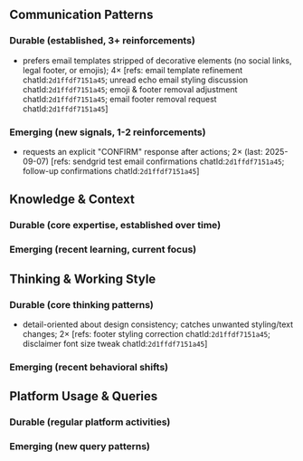 ## Communication Patterns
### Durable (established, 3+ reinforcements)
- prefers email templates stripped of decorative elements (no social links, legal footer, or emojis); 4× [refs: email template refinement chatId:`2d1ffdf7151a45`; unread echo email styling discussion chatId:`2d1ffdf7151a45`; emoji & footer removal adjustment chatId:`2d1ffdf7151a45`; email footer removal request chatId:`2d1ffdf7151a45`]

### Emerging (new signals, 1-2 reinforcements)
- requests an explicit "CONFIRM" response after actions; 2× (last: 2025-09-07) [refs: sendgrid test email confirmations chatId:`2d1ffdf7151a45`; follow-up confirmations chatId:`2d1ffdf7151a45`]

## Knowledge & Context
### Durable (core expertise, established over time)

### Emerging (recent learning, current focus)

## Thinking & Working Style
### Durable (core thinking patterns)
- detail-oriented about design consistency; catches unwanted styling/text changes; 2× [refs: footer styling correction chatId:`2d1ffdf7151a45`; disclaimer font size tweak chatId:`2d1ffdf7151a45`]

### Emerging (recent behavioral shifts)

## Platform Usage & Queries
### Durable (regular platform activities)

### Emerging (new query patterns)